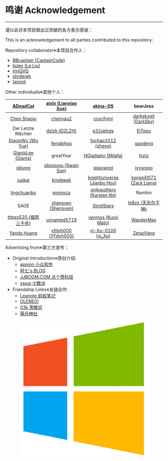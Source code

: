 # 鸣谢 Acknowledgement

---

谨以此对本项目做出过贡献的各方表示感谢：

This is an acknowledgement to all parties contributed to this repository:

Repository collaborator※本项目合作人：

* [BBcaptain \(CaptainCode\)](https://github.com/BBcaptain)
* [liulex \(Le Liu\)](https://github.com/liulex)
* [lrinQVQ](https://github.com/lrinQVQ)
* [shrderek](https://github.com/shrderek)
* [taroxd](https://github.com/taroxd)

Other individuals※其他个人：

| [ADeadCat](https://github.com/ADeadCat) | [aixlx \(Lianxiao Xue\)](https://github.com/aixlx) | [akina-OS](https://github.com/akina-OS) | bearJess |
| :---: | :---: | :---: | :---: |
| [Chen Shaoju](https://github.com/chenshaoju) | [chenyao2](https://www.gitbook.com/@chenyao2) | [crucifyml](https://github.com/crucifyml) | [darkskygit \(DarkSky\)](https://github.com/darkskygit) |
| Der Letzte Wächter | [dzlzh \(DZLZH\)](https://github.com/dzlzh) | [e32ubhds](https://github.com/e32ubhds) | [ElTopo](https://github.com/ElTopo) |
| [EtaoinWu \(Wu Yue\)](https://github.com/EtaoinWu) | [fengbjhqs](https://github.com/fengbjhqs) | [fuchao2012 \(zheng\)](https://github.com/fuchao2012) | [gaodeng](https://github.com/gaodeng) |
| [GianisLee \(Gianis\)](https://github.com/GianisLee) | greatYear | [HGladiator \(Milafa\)](https://github.com/HGladiator) | [hizjz](https://github.com/hizjz) |
| [idisreg](https://github.com/idisreg) | [idongyou (Swain Sun)](https://github.com/idongyou) | [iplaywind](https://github.com/iplaywind) | [ivysrono](https://github.com/ivysrono) |
| [juqkai](https://github.com/juqkai) | [kmdgeek](https://github.com/kmdgeek) | [knightuniverse (Jianbo Hou)](https://github.com/knightuniverse) | [kongxi0071 \(Zack Liang\)](https://github.com/kongxi0071) |
| [lingchuanbo](https://github.com/lingchuanbo) | [momoca](https://github.com/momoca) | [onikwuthkro \(Karsten Ng\)](https://github.com/onikwuthkro) | Rambin |
| SAGE | [shensven (Shensven)](https://github.com/shensven) | [StrollStars](https://github.com/StrollStars) | [ts8zs \(天杀包子神\)](https://github.com/ts8zs) |
| [tttsss520 (烟雨三千年)](https://github.com/tttsss520) | [unnamed5719](https://github.com/unnamed5719) | [venmos \(Kuroi Mato\)](https://github.com/venmos) | [WanderMax](https://github.com/WanderMax) |
| [Yanda Huang](https://github.com/yodahuang) | [yfdyh000 \(YFdyh000\)](https://github.com/yfdyh000) | [yi-Xu-0100 (yi_Xu)](https://github.com/yi-Xu-0100) | [ZetaoYang](https://github.com/ZetaoYang) |



Advertising from※第三方宣传：

* Original Introduction※原创介绍:
    * [appinn   小众软件](http://www.appinn.com/windows-apps-that-amaze-us/)
    * [阿七's BLOG](https://aptx4869.tech/2017/05/19/wapps/)
    * [JJBOOM.COM   点个赞科技](http://wiki.jjboom.com/doku.php?id=专题策划:常用软件建议)
    * [sspai   少数派](https://sspai.com/post/38866)
* Friendship Links※友链合作:
    * [Leanote 蚂蚁笔记](https://leanote.com/)
    * [OLEREO!](http://olereo.com/links)
    * [03k   零散坑](https://03k.org)
    * [萌月神社](http://blog.ciovem.org/)

<p align="center">
 <img src="/assets/windows_logo.png"/>
</p>
